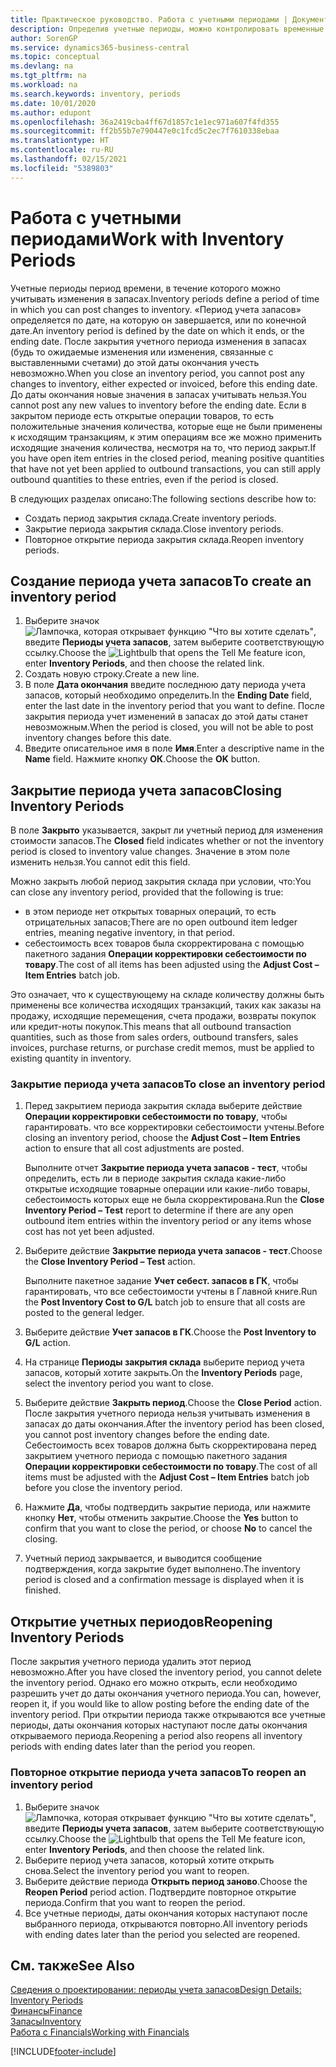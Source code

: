 ```yaml
---
title: Практическое руководство. Работа с учетными периодами | Документация Майкрософт
description: Определив учетные периоды, можно контролировать временные рамки, в пределах которых люди могут учитывать изменения в запасах.
author: SorenGP
ms.service: dynamics365-business-central
ms.topic: conceptual
ms.devlang: na
ms.tgt_pltfrm: na
ms.workload: na
ms.search.keywords: inventory, periods
ms.date: 10/01/2020
ms.author: edupont
ms.openlocfilehash: 36a2419cba4ff67d1857c1e1ec971a607f4fd355
ms.sourcegitcommit: ff2b55b7e790447e0c1fcd5c2ec7f7610338ebaa
ms.translationtype: HT
ms.contentlocale: ru-RU
ms.lasthandoff: 02/15/2021
ms.locfileid: "5389803"
---
```

# <a name="work-with-inventory-periods"></a><span data-ttu-id="21b8d-103">Работа с учетными периодами</span><span class="sxs-lookup"><span data-stu-id="21b8d-103">Work with Inventory Periods</span></span>
<span data-ttu-id="21b8d-104">Учетные периоды период времени, в течение которого можно учитывать изменения в запасах.</span><span class="sxs-lookup"><span data-stu-id="21b8d-104">Inventory periods define a period of time in which you can post changes to inventory.</span></span> <span data-ttu-id="21b8d-105">«Период учета запасов» определяется по дате, на которую он завершается, или по конечной дате.</span><span class="sxs-lookup"><span data-stu-id="21b8d-105">An inventory period is defined by the date on which it ends, or the ending date.</span></span> <span data-ttu-id="21b8d-106">После закрытия учетного периода изменения в запасах (будь то ожидаемые изменения или изменения, связанные с выставленными счетами) до этой даты окончания учесть невозможно.</span><span class="sxs-lookup"><span data-stu-id="21b8d-106">When you close an inventory period, you cannot post any changes to inventory, either expected or invoiced, before this ending date.</span></span> <span data-ttu-id="21b8d-107">До даты окончания новые значения в запасах учитывать нельзя.</span><span class="sxs-lookup"><span data-stu-id="21b8d-107">You cannot post any new values to inventory before the ending date.</span></span> <span data-ttu-id="21b8d-108">Если в закрытом периоде есть открытые операции товаров, то есть положительные значения количества, которые еще не были применены к исходящим транзакциям, к этим операциям все же можно применить исходящие значения количества, несмотря на то, что период закрыт.</span><span class="sxs-lookup"><span data-stu-id="21b8d-108">If you have open item entries in the closed period, meaning positive quantities that have not yet been applied to outbound transactions, you can still apply outbound quantities to these entries, even if the period is closed.</span></span>  

<span data-ttu-id="21b8d-109">В следующих разделах описано:</span><span class="sxs-lookup"><span data-stu-id="21b8d-109">The following sections describe how to:</span></span>

* <span data-ttu-id="21b8d-110">Создать период закрытия склада.</span><span class="sxs-lookup"><span data-stu-id="21b8d-110">Create inventory periods.</span></span>  
* <span data-ttu-id="21b8d-111">Закрытие периода закрытия склада.</span><span class="sxs-lookup"><span data-stu-id="21b8d-111">Close inventory periods.</span></span>  
* <span data-ttu-id="21b8d-112">Повторное открытие периода закрытия склада.</span><span class="sxs-lookup"><span data-stu-id="21b8d-112">Reopen inventory periods.</span></span>  

## <a name="to-create-an-inventory-period"></a><span data-ttu-id="21b8d-113">Создание периода учета запасов</span><span class="sxs-lookup"><span data-stu-id="21b8d-113">To create an inventory period</span></span>  
1. <span data-ttu-id="21b8d-114">Выберите значок ![Лампочка, которая открывает функцию "Что вы хотите сделать"](media/ui-search/search_small.png "Что вы хотите сделать"), введите **Периоды учета запасов**, затем выберите соответствующую ссылку.</span><span class="sxs-lookup"><span data-stu-id="21b8d-114">Choose the ![Lightbulb that opens the Tell Me feature](media/ui-search/search_small.png "Tell me what you want to do") icon, enter **Inventory Periods**, and then choose the related link.</span></span>  
2. <span data-ttu-id="21b8d-115">Создать новую строку.</span><span class="sxs-lookup"><span data-stu-id="21b8d-115">Create a new line.</span></span>  
3. <span data-ttu-id="21b8d-116">В поле **Дата окончания** введите последнюю дату периода учета запасов, который необходимо определить.</span><span class="sxs-lookup"><span data-stu-id="21b8d-116">In the **Ending Date** field, enter the last date in the inventory period that you want to define.</span></span> <span data-ttu-id="21b8d-117">После закрытия периода учет изменений в запасах до этой даты станет невозможным.</span><span class="sxs-lookup"><span data-stu-id="21b8d-117">When the period is closed, you will not be able to post inventory changes before this date.</span></span>  
4. <span data-ttu-id="21b8d-118">Введите описательное имя в поле **Имя**.</span><span class="sxs-lookup"><span data-stu-id="21b8d-118">Enter a descriptive name in the **Name** field.</span></span> <span data-ttu-id="21b8d-119">Нажмите кнопку **ОК**.</span><span class="sxs-lookup"><span data-stu-id="21b8d-119">Choose the **OK** button.</span></span>  

## <a name="closing-inventory-periods"></a><span data-ttu-id="21b8d-120">Закрытие периода учета запасов</span><span class="sxs-lookup"><span data-stu-id="21b8d-120">Closing Inventory Periods</span></span>  
<span data-ttu-id="21b8d-121">В поле **Закрыто** указывается, закрыт ли учетный период для изменения стоимости запасов.</span><span class="sxs-lookup"><span data-stu-id="21b8d-121">The **Closed** field indicates whether or not the inventory period is closed to inventory value changes.</span></span> <span data-ttu-id="21b8d-122">Значение в этом поле изменить нельзя.</span><span class="sxs-lookup"><span data-stu-id="21b8d-122">You cannot edit this field.</span></span>  

<span data-ttu-id="21b8d-123">Можно закрыть любой период закрытия склада при условии, что:</span><span class="sxs-lookup"><span data-stu-id="21b8d-123">You can close any inventory period, provided that the following is true:</span></span>  

* <span data-ttu-id="21b8d-124">в этом периоде нет открытых товарных операций, то есть отрицательных запасов;</span><span class="sxs-lookup"><span data-stu-id="21b8d-124">There are no open outbound item ledger entries, meaning negative inventory, in that period.</span></span>  
* <span data-ttu-id="21b8d-125">себестоимость всех товаров была скорректирована с помощью пакетного задания **Операции корректировки себестоимости по товару**.</span><span class="sxs-lookup"><span data-stu-id="21b8d-125">The cost of all items has been adjusted using the **Adjust Cost – Item Entries** batch job.</span></span>  

<span data-ttu-id="21b8d-126">Это означает, что к существующему на складе количеству должны быть применены все количества исходящих транзакций, таких как заказы на продажу, исходящие перемещения, счета продажи, возвраты покупок или кредит-ноты покупок.</span><span class="sxs-lookup"><span data-stu-id="21b8d-126">This means that all outbound transaction quantities, such as those from sales orders, outbound transfers, sales invoices, purchase returns, or purchase credit memos, must be applied to existing quantity in inventory.</span></span>  

### <a name="to-close-an-inventory-period"></a><span data-ttu-id="21b8d-127">Закрытие периода учета запасов</span><span class="sxs-lookup"><span data-stu-id="21b8d-127">To close an inventory period</span></span>  
1. <span data-ttu-id="21b8d-128">Перед закрытием периода закрытия склада выберите действие **Операции корректировки себестоимости по товару**, чтобы гарантировать. что все корректировки себестоимости учтены.</span><span class="sxs-lookup"><span data-stu-id="21b8d-128">Before closing an inventory period, choose the **Adjust Cost – Item Entries** action to ensure that all cost adjustments are posted.</span></span>

     <span data-ttu-id="21b8d-129">Выполните отчет **Закрытие периода учета запасов - тест**, чтобы определить, есть ли в периоде закрытия склада какие-либо открытые исходящие товарные операции или какие-либо товары, себестоимость которых еще не была скорректирована.</span><span class="sxs-lookup"><span data-stu-id="21b8d-129">Run the **Close Inventory Period – Test** report to determine if there are any open outbound item entries within the inventory period or any items whose cost has not yet been adjusted.</span></span>  
2. <span data-ttu-id="21b8d-130">Выберите действие **Закрытие периода учета запасов - тест**.</span><span class="sxs-lookup"><span data-stu-id="21b8d-130">Choose the **Close Inventory Period – Test** action.</span></span>  

     <span data-ttu-id="21b8d-131">Выполните пакетное задание **Учет себест. запасов в ГК**, чтобы гарантировать, что все себестоимости учтены в Главной книге.</span><span class="sxs-lookup"><span data-stu-id="21b8d-131">Run the **Post Inventory Cost to G/L** batch job to ensure that all costs are posted to the general ledger.</span></span>  
3. <span data-ttu-id="21b8d-132">Выберите действие **Учет запасов в ГК**.</span><span class="sxs-lookup"><span data-stu-id="21b8d-132">Choose the **Post Inventory to G/L** action.</span></span>  
4. <span data-ttu-id="21b8d-133">На странице **Периоды закрытия склада** выберите период учета запасов, который хотите закрыть.</span><span class="sxs-lookup"><span data-stu-id="21b8d-133">On the **Inventory Periods** page, select the inventory period you want to close.</span></span>  
5. <span data-ttu-id="21b8d-134">Выберите действие **Закрыть период**.</span><span class="sxs-lookup"><span data-stu-id="21b8d-134">Choose the **Close Period** action.</span></span> <span data-ttu-id="21b8d-135">После закрытия учетного периода нельзя учитывать изменения в запасах до даты окончания.</span><span class="sxs-lookup"><span data-stu-id="21b8d-135">After the inventory period has been closed, you cannot post inventory changes before the ending date.</span></span> <span data-ttu-id="21b8d-136">Себестоимость всех товаров должна быть скорректирована перед закрытием учетного периода с помощью пакетного задания **Операции корректировки себестоимости по товару**.</span><span class="sxs-lookup"><span data-stu-id="21b8d-136">The cost of all items must be adjusted with the **Adjust Cost – Item Entries** batch job before you close the inventory period.</span></span>  
6. <span data-ttu-id="21b8d-137">Нажмите **Да**, чтобы подтвердить закрытие периода, или нажмите кнопку **Нет**, чтобы отменить закрытие.</span><span class="sxs-lookup"><span data-stu-id="21b8d-137">Choose the **Yes** button to confirm that you want to close the period, or choose **No** to cancel the closing.</span></span>  
7. <span data-ttu-id="21b8d-138">Учетный период закрывается, и выводится сообщение подтверждения, когда закрытие будет выполнено.</span><span class="sxs-lookup"><span data-stu-id="21b8d-138">The inventory period is closed and a confirmation message is displayed when it is finished.</span></span>  

## <a name="reopening-inventory-periods"></a><span data-ttu-id="21b8d-139">Открытие учетных периодов</span><span class="sxs-lookup"><span data-stu-id="21b8d-139">Reopening Inventory Periods</span></span>  
<span data-ttu-id="21b8d-140">После закрытия учетного периода удалить этот период невозможно.</span><span class="sxs-lookup"><span data-stu-id="21b8d-140">After you have closed the inventory period, you cannot delete the inventory period.</span></span> <span data-ttu-id="21b8d-141">Однако его можно открыть, если необходимо разрешить учет до даты окончания учетного периода.</span><span class="sxs-lookup"><span data-stu-id="21b8d-141">You can, however, reopen it, if you would like to allow posting before the ending date of the inventory period.</span></span> <span data-ttu-id="21b8d-142">При открытии периода также открываются все учетные периоды, даты окончания которых наступают после даты окончания открываемого периода.</span><span class="sxs-lookup"><span data-stu-id="21b8d-142">Reopening a period also reopens all inventory periods with ending dates later than the period you reopen.</span></span>  

### <a name="to-reopen-an-inventory-period"></a><span data-ttu-id="21b8d-143">Повторное открытие периода учета запасов</span><span class="sxs-lookup"><span data-stu-id="21b8d-143">To reopen an inventory period</span></span>  
1. <span data-ttu-id="21b8d-144">Выберите значок ![Лампочка, которая открывает функцию "Что вы хотите сделать"](media/ui-search/search_small.png "Что вы хотите сделать"), введите **Периоды учета запасов**, затем выберите соответствующую ссылку.</span><span class="sxs-lookup"><span data-stu-id="21b8d-144">Choose the ![Lightbulb that opens the Tell Me feature](media/ui-search/search_small.png "Tell me what you want to do") icon, enter **Inventory Periods**, and then choose the related link.</span></span>  
2. <span data-ttu-id="21b8d-145">Выберите период учета запасов, который хотите открыть снова.</span><span class="sxs-lookup"><span data-stu-id="21b8d-145">Select the inventory period you want to reopen.</span></span>  
3. <span data-ttu-id="21b8d-146">Выберите действие периода **Открыть период заново**.</span><span class="sxs-lookup"><span data-stu-id="21b8d-146">Choose the **Reopen Period** period action.</span></span> <span data-ttu-id="21b8d-147">Подтвердите повторное открытие периода.</span><span class="sxs-lookup"><span data-stu-id="21b8d-147">Confirm that you want to reopen the period.</span></span>  
4. <span data-ttu-id="21b8d-148">Все учетные периоды, даты окончания которых наступают после выбранного периода, открываются повторно.</span><span class="sxs-lookup"><span data-stu-id="21b8d-148">All inventory periods with ending dates later than the period you selected are reopened.</span></span>  

## <a name="see-also"></a><span data-ttu-id="21b8d-149">См. также</span><span class="sxs-lookup"><span data-stu-id="21b8d-149">See Also</span></span>  
[<span data-ttu-id="21b8d-150">Сведения о проектировании: периоды учета запасов</span><span class="sxs-lookup"><span data-stu-id="21b8d-150">Design Details: Inventory Periods</span></span>](design-details-inventory-periods.md)  
[<span data-ttu-id="21b8d-151">Финансы</span><span class="sxs-lookup"><span data-stu-id="21b8d-151">Finance</span></span>](finance.md)  
[<span data-ttu-id="21b8d-152">Запасы</span><span class="sxs-lookup"><span data-stu-id="21b8d-152">Inventory</span></span>](inventory-manage-inventory.md)  
[<span data-ttu-id="21b8d-153">Работа с Financials</span><span class="sxs-lookup"><span data-stu-id="21b8d-153">Working with Financials</span></span>](ui-work-product.md)


[!INCLUDE[footer-include](includes/footer-banner.md)]